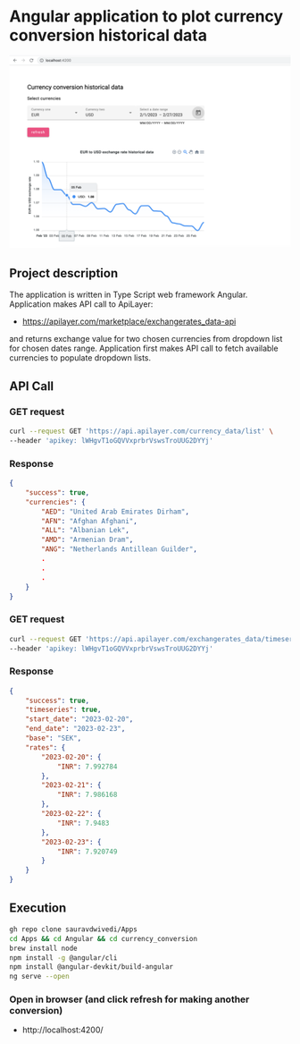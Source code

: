# Angular application to plot currency conversion historical data

<img src=pic.PNG alt="Angular application image">

## Project description

The application is written in Type Script web framework Angular. Application makes API call to ApiLayer:

- https://apilayer.com/marketplace/exchangerates_data-api

and returns exchange value for two chosen currencies from dropdown list for chosen dates range. Application first makes API call to fetch available currencies to populate dropdown lists.

## API Call

### GET request 
```bash
curl --request GET 'https://api.apilayer.com/currency_data/list' \                  
--header 'apikey: lWHgvT1oGQVVxprbrVswsTroUUG2DYYj'
```

### Response

```json
{
    "success": true,
    "currencies": {
        "AED": "United Arab Emirates Dirham",
        "AFN": "Afghan Afghani",
        "ALL": "Albanian Lek",
        "AMD": "Armenian Dram",
        "ANG": "Netherlands Antillean Guilder",
        .
        .
        .
    }
}
```

### GET request
```bash
curl --request GET 'https://api.apilayer.com/exchangerates_data/timeseries?start_date=2023-02-20&end_date=2023-02-23&base=SEK&symbols=INR' \
--header 'apikey: lWHgvT1oGQVVxprbrVswsTroUUG2DYYj'
```

### Response
```json
{
    "success": true,
    "timeseries": true,
    "start_date": "2023-02-20",
    "end_date": "2023-02-23",
    "base": "SEK",
    "rates": {
        "2023-02-20": {
            "INR": 7.992784
        },
        "2023-02-21": {
            "INR": 7.986168
        },
        "2023-02-22": {
            "INR": 7.9483
        },
        "2023-02-23": {
            "INR": 7.920749
        }
    }
}
```

## Execution

```bash
gh repo clone sauravdwivedi/Apps
cd Apps && cd Angular && cd currency_conversion
brew install node
npm install -g @angular/cli
npm install @angular-devkit/build-angular
ng serve --open
```

### Open in browser (and click refresh for making another conversion)

- http://localhost:4200/
